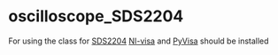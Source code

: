 # oscilloscope_SDS2204

For using the class for [SDS2204](https://www.siglent.eu/product/1139351/siglent-sds2204x-200mhz-four-channel-oscilloscope) [NI-visa](https://www.ni.com/ru-ru/support/downloads/drivers/download.ni-visa.html#442805) and [PyVisa](https://pypi.org/project/PyVISA/) should be installed